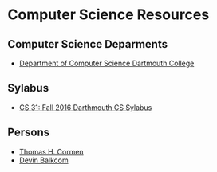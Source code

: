 # Computer Science Resources

## Computer Science Deparments

- [Department of Computer Science Dartmouth College](http://web.cs.dartmouth.edu/)

## Sylabus
- [CS 31: Fall 2016 Darthmouth CS Sylabus](http://www.cs.dartmouth.edu/~cs31/)


## Persons

- [Thomas H. Cormen](http://www.cs.dartmouth.edu/~thc/)
- [Devin Balkcom](http://www.cs.dartmouth.edu/~devin/)
